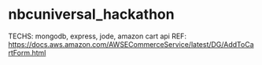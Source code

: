 # nbcuniversal_hackathon

TECHS: mongodb, express, jode, amazon cart api
REF: https://docs.aws.amazon.com/AWSECommerceService/latest/DG/AddToCartForm.html
